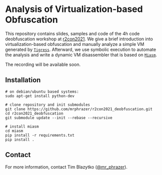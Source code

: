 # Analysis of Virtualization-based Obfuscation

This repository contains slides, samples and code of the 4h code deobfuscation workshop at [r2con2021](https://rada.re/con/2021/). We give a brief introduction into virtualization-based obfuscation and manually analyze a simple VM generated by [`Tigress`](https://tigress.wtf/). Afterward, we use symbolic execution to automate the analysis and write a dynamic VM disassembler that is based on [`Miasm`](https://github.com/cea-sec/miasm). 

The recording will be available soon.

## Installation

```
# on debian/ubuntu based systems:
sudo apt-get install python-dev

# clone repository and init submodules
git clone https://github.com/mrphrazer/r2con2021_deobfuscation.git
cd r2con2021_deobfuscation
git submodule update --init --rebase --recursive

# install miasm
cd miasm
pip install -r requirements.txt
pip install .
```

## Contact

For more information, contact Tim Blazytko ([@mr_phrazer](https://twitter.com/mr_phrazer)).
